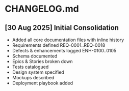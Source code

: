 
# CHANGELOG.md

## [30 Aug 2025] Initial Consolidation
- Added all core documentation files with inline history
- Requirements defined REQ-0001..REQ-0018
- Defects & enhancements logged ENH-0100..0105
- Schema documented
- Epics & Stories broken down
- Tests catalogued
- Design system specified
- Mockups described
- Deployment playbook added
